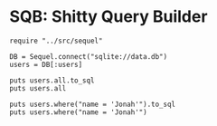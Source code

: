 # SQB: Shitty Query Builder


```crystal
require "../src/sequel"

DB = Sequel.connect("sqlite://data.db")
users = DB[:users]

puts users.all.to_sql
puts users.all

puts users.where("name = 'Jonah'").to_sql
puts users.where("name = 'Jonah'")
```
